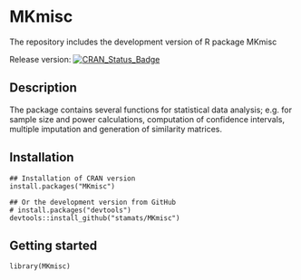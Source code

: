 # MKmisc
The repository includes the development version of R package MKmisc

Release version: [![CRAN_Status_Badge](http://www.r-pkg.org/badges/version/MKmisc)](http://cran.r-project.org/package=MKmisc)

## Description
The package contains several functions for statistical data analysis; e.g. for 
sample size and power calculations, computation of confidence intervals, 
multiple imputation and generation of similarity matrices.


## Installation

```{r, eval = FALSE}
## Installation of CRAN version
install.packages("MKmisc")

## Or the development version from GitHub
# install.packages("devtools")
devtools::install_github("stamats/MKmisc")
```

## Getting started

```{r}
library(MKmisc)
```
